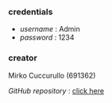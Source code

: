 ### credentials

* _username_ : Admin
* _password_ : 1234

### creator

Mirko Cuccurullo (691362)

_GitHub repository_ : [click here](https://github.com/MirkoCuccurullo/endAssignment)
